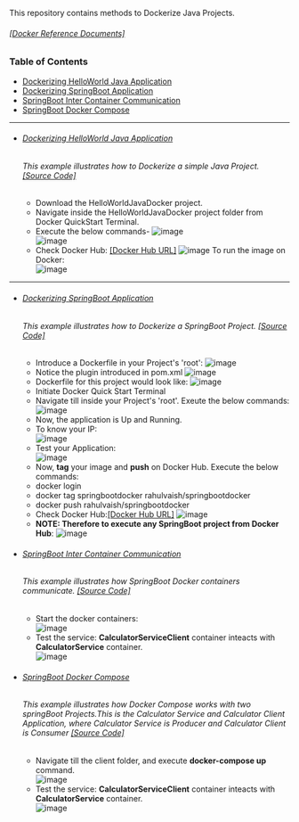 This repository contains methods to Dockerize Java Projects.

###### [[Docker Reference Documents]](https://github.com/rahulvaish/ReferenceDocuments/tree/master/UnderstandingDocker)

### Table of Contents
  - <a href='#Dockerizing-helloworld-java-application'>Dockerizing HelloWorld Java Application</a> 
  - <a href='#dockerizing-springboot-application'>Dockerizing SpringBoot Application</a> 
  - <a href='#springboot-inter-container-communication'>SpringBoot Inter Container Communication</a> 
  - <a href='#springboot-docker-compose'>SpringBoot Docker Compose</a> 

<hr>

- ###### [Dockerizing HelloWorld Java Application](https://github.com/rahulvaish/Docker-Java/tree/HelloDocker/HelloWorldJavaDocker) 
   ###### This example illustrates how to Dockerize a simple Java Project. [[Source Code]](https://github.com/rahulvaish/Docker-Java/tree/HelloDocker)
   * Download the HelloWorldJavaDocker project.
   * Navigate inside the HelloWorldJavaDocker project folder from Docker QuickStart Terminal.
   * Execute the below commands-
   ![image](https://user-images.githubusercontent.com/689226/50370746-6195f780-05d2-11e9-90b9-b34824d24a36.png)   
   ![image](https://user-images.githubusercontent.com/689226/50370760-9609b380-05d2-11e9-8beb-73244f00a763.png)
   * Check Docker Hub: [[Docker Hub URL]](https://cloud.docker.com/repository/docker/rahulvaish/helloworldjavadocker)
   ![image](https://user-images.githubusercontent.com/689226/50370779-f0a30f80-05d2-11e9-9421-947f4c90d509.png)
   To run the image on Docker: </br>
   ![image](https://user-images.githubusercontent.com/689226/53510292-a44ce200-3ae3-11e9-95cc-aa1c10bbf99e.png)

 <hr>

- ###### [Dockerizing SpringBoot Application](https://github.com/rahulvaish/Docker-Java/tree/SpringBootDocker) 
   ###### This example illustrates how to Dockerize a SpringBoot Project. [[Source Code]](https://github.com/rahulvaish/Docker-Java/tree/SpringBootDocker)
   - Introduce a Dockerfile in your Project's 'root':
  ![image](https://user-images.githubusercontent.com/689226/50369586-0eb24500-05be-11e9-9e95-d5f328f136aa.png)
   - Notice the plugin introduced in pom.xml 
   ![image](https://user-images.githubusercontent.com/689226/50370570-2a721700-05cf-11e9-80b1-98e85560114d.png)
  - Dockerfile for this project would look like:
   ![image](https://user-images.githubusercontent.com/689226/50369597-44572e00-05be-11e9-8770-753592e37ca4.png)
  - Initiate Docker Quick Start Terminal
  - Navigate till inside your Project's 'root'. Exeute the below commands:
   ![image](https://user-images.githubusercontent.com/689226/50369643-145c5a80-05bf-11e9-9ce1-9ce8e4b809f9.png)
  - Now, the application is Up and Running.
  - To know your IP:</br>
   ![image](https://user-images.githubusercontent.com/689226/50369691-8af95800-05bf-11e9-9763-489b66899c94.png)
  - Test your Application:</br>
   ![image](https://user-images.githubusercontent.com/689226/50369706-ae240780-05bf-11e9-91ff-0c4716ecacf8.png)
  - Now, **tag** your image and **push** on Docker Hub. Execute the below commands:
  - docker login
  - docker tag springbootdocker rahulvaish/springbootdocker
  - docker push rahulvaish/springbootdocker
  - Check Docker Hub:[[Docker Hub URL]](https://cloud.docker.com/u/rahulvaish/repository/docker/rahulvaish/springbootdocker)
  ![image](https://user-images.githubusercontent.com/689226/50370495-c00ca700-05cd-11e9-97a3-1f33262301b7.png)
  - **NOTE: Therefore to execute any SpringBoot project from Docker Hub**:
   ![image](https://user-images.githubusercontent.com/689226/50369766-9731e500-05c0-11e9-935e-b345b93ad8d4.png)



- ###### [SpringBoot Inter Container Communication](https://github.com/rahulvaish/Docker-Java/tree/SpringBootContainerIO) 
   ###### This example illustrates how SpringBoot Docker containers communicate. [[Source Code]](https://github.com/rahulvaish/Docker-Java/tree/SpringBootContainerIO)
   - Start the docker containers: </br>
   ![image](https://user-images.githubusercontent.com/689226/58383146-a34b2400-7ff0-11e9-9748-777cfc3997fd.png)  </br>
   - Test the service: **CalculatorServiceClient** container inteacts with **CalculatorService** container.  </br>
   ![image](https://user-images.githubusercontent.com/689226/58383153-ca095a80-7ff0-11e9-9e0f-18973121e2f2.png)


- ###### [SpringBoot Docker Compose](https://github.com/rahulvaish/Docker-Java/tree/DockerCompose) 
   ###### This example illustrates how Docker Compose works with two springBoot Projects.This is the Calculator Service and Calculator Client Application, where Calculator Service is *Producer* and Calculator Client is *Consumer* [[Source Code]](https://github.com/rahulvaish/Docker-Java/tree/DockerCompose)
   - Navigate till the client folder, and execute **docker-compose up** command. </br>
   ![image](https://user-images.githubusercontent.com/689226/58763623-c8a0da80-857a-11e9-8e4a-cc6285256e85.png)
   - Test the service: **CalculatorServiceClient** container inteacts with **CalculatorService** container.  </br>
   ![image](https://user-images.githubusercontent.com/689226/58763657-33521600-857b-11e9-993f-b00d76e402d0.png)


